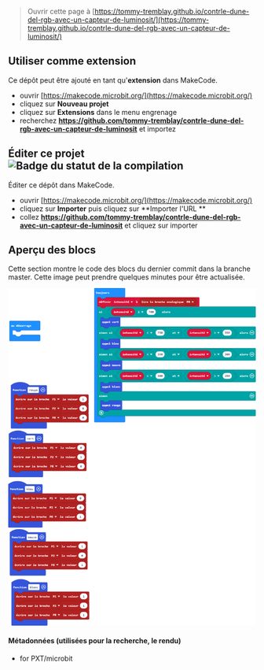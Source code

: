 
> Ouvrir cette page à [https://tommy-tremblay.github.io/contrle-dune-del-rgb-avec-un-capteur-de-luminosit/](https://tommy-tremblay.github.io/contrle-dune-del-rgb-avec-un-capteur-de-luminosit/)

## Utiliser comme extension

Ce dépôt peut être ajouté en tant qu'**extension** dans MakeCode.

* ouvrir [https://makecode.microbit.org/](https://makecode.microbit.org/)
* cliquez sur **Nouveau projet**
* cliquez sur **Extensions** dans le menu engrenage
* recherchez **https://github.com/tommy-tremblay/contrle-dune-del-rgb-avec-un-capteur-de-luminosit** et importez

## Éditer ce projet ![Badge du statut de la compilation](https://github.com/tommy-tremblay/contrle-dune-del-rgb-avec-un-capteur-de-luminosit/workflows/MakeCode/badge.svg)

Éditer ce dépôt dans MakeCode.

* ouvrir [https://makecode.microbit.org/](https://makecode.microbit.org/)
* cliquez sur **Importer** puis cliquez sur **Importer l'URL **
* collez **https://github.com/tommy-tremblay/contrle-dune-del-rgb-avec-un-capteur-de-luminosit** et cliquez sur importer

## Aperçu des blocs

Cette section montre le code des blocs du dernier commit dans la branche master.
Cette image peut prendre quelques minutes pour être actualisée.

![Un rendu de la vue des blocs](https://github.com/tommy-tremblay/contrle-dune-del-rgb-avec-un-capteur-de-luminosit/raw/master/.github/makecode/blocks.png)

#### Métadonnées (utilisées pour la recherche, le rendu)

* for PXT/microbit
<script src="https://makecode.com/gh-pages-embed.js"></script><script>makeCodeRender("{{ site.makecode.home_url }}", "{{ site.github.owner_name }}/{{ site.github.repository_name }}");</script>
